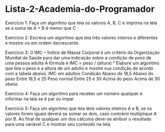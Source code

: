 # Lista-2-Academia-do-Programador
Exercício 1:
 Faça um algoritmo que leia os valores A, B, C e imprima na tela se a
soma de A + B é menor que C

Exercício 2:
Escreva um algoritmo que leia três valores inteiros e diferentes e
mostre-os em ordem decrescente.

Exercício 3:
O IMC – Índice de Massa Corporal é um critério da Organização Mundial
de Saúde para dar uma indicação sobre a condição de peso de uma pessoa
adulta
 A fórmula é IMC = peso / (altura) ²
 Elabore um algoritmo que leia o peso e a altura de um adulto e mostre
sua condição de acordo com a tabela abaixo.
IMC em adultos Condição
Abaixo de 18,5 Abaixo do peso
Entre 18,5 e 25 Peso normal
Entre 25 e 30 Acima do peso
Acima de 30 obeso

Exercício 4:
 Faça um algoritmo para receber um número qualquer e informar na tela se
é par ou ímpar

Exercício 5:
Faça um algoritmo que leia dois valores inteiros A e B, se os valores forem
iguais deverá se somar os dois, caso contrário multiplique A por B.
Ao final de qualquer um dos cálculos deve-se atribuir o resultado para uma
variável C e mostrar seu conteúdo na tela.
